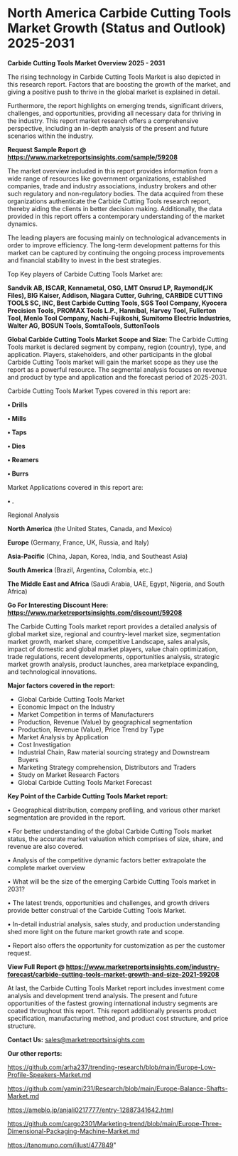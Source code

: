 # North America Carbide Cutting Tools Market Growth (Status and Outlook) 2025-2031

<Strong> Carbide Cutting Tools Market Overview 2025 - 2031</strong>

The rising technology in Carbide Cutting Tools Market is also depicted in this research report. Factors that are boosting the growth of the market, and giving a positive push to thrive in the global market is explained in detail.

Furthermore, the report highlights on emerging trends, significant drivers, challenges, and opportunities, providing all necessary data for thriving in the industry. This report market research offers a comprehensive perspective, including an in-depth analysis of the present and future scenarios within the industry.

<strong>Request Sample Report @ <a href=https://www.marketreportsinsights.com/sample/59208>https://www.marketreportsinsights.com/sample/59208</a></strong>

The market overview included in this report provides information from a wide range of resources like government organizations, established companies, trade and industry associations, industry brokers and other such regulatory and non-regulatory bodies. The data acquired from these organizations authenticate the Carbide Cutting Tools research report, thereby aiding the clients in better decision making. Additionally, the data provided in this report offers a contemporary understanding of the market dynamics.

The leading players are focusing mainly on technological advancements in order to improve efficiency. The long-term development patterns for this market can be captured by continuing the ongoing process improvements and financial stability to invest in the best strategies.

Top Key players of Carbide Cutting Tools Market are:

<strong>Sandvik AB, ISCAR, Kennametal, OSG, LMT Onsrud LP, Raymond(JK Files), BIG Kaiser, Addison, Niagara Cutter, Guhring, CARBIDE CUTTING TOOLS SC, INC, Best Carbide Cutting Tools, SGS Tool Company, Kyocera Precision Tools, PROMAX Tools L.P., Hannibal, Harvey Tool, Fullerton Tool, Menlo Tool Company, Nachi-Fujikoshi, Sumitomo Electric Industries, Walter AG, BOSUN Tools, SomtaTools, SuttonTools</strong>

<strong><b>Global Carbide Cutting Tools Market Scope and Size:</b></strong>
The Carbide Cutting Tools market is declared segment by company, region (country), type, and application. Players, stakeholders, and other participants in the global Carbide Cutting Tools market will gain the market scope as they use the report as a powerful resource. The segmental analysis focuses on revenue and product by type and application and the forecast period of 2025-2031.

Carbide Cutting Tools Market Types covered in this report are:

<strong>• Drills

• Mills

• Taps

• Dies

• Reamers

• Burrs</strong>

Market Applications covered in this report are:

<strong>• .</strong> 

Regional Analysis

<strong>North America</strong> (the United States, Canada, and Mexico)

<strong>Europe</strong> (Germany, France, UK, Russia, and Italy)

<strong>Asia-Pacific</strong> (China, Japan, Korea, India, and Southeast Asia)

<strong>South America</strong> (Brazil, Argentina, Colombia, etc.)

<strong>The Middle East and Africa</strong> (Saudi Arabia, UAE, Egypt, Nigeria, and South Africa)

<strong>Go For Interesting Discount Here: <a href=https://www.marketreportsinsights.com/discount/59208>https://www.marketreportsinsights.com/discount/59208</a></strong>

The Carbide Cutting Tools market report provides a detailed analysis of global market size, regional and country-level market size, segmentation market growth, market share, competitive Landscape, sales analysis, impact of domestic and global market players, value chain optimization, trade regulations, recent developments, opportunities analysis, strategic market growth analysis, product launches, area marketplace expanding, and technological innovations.

<strong><b>Major factors covered in the report:</b></strong>
<ul>
  <li>Global Carbide Cutting Tools Market </li>
  <li>Economic Impact on the Industry</li>
  <li>Market Competition in terms of Manufacturers</li>
  <li>Production, Revenue (Value) by geographical segmentation</li>
  <li>Production, Revenue (Value), Price Trend by Type</li>
  <li>Market Analysis by Application</li>
  <li>Cost Investigation</li>
  <li>Industrial Chain, Raw material sourcing strategy and Downstream Buyers</li>
  <li>Marketing Strategy comprehension, Distributors and Traders</li>
  <li>Study on Market Research Factors</li>
  <li>Global Carbide Cutting Tools Market Forecast</li>
</ul>

<strong><b>Key Point of the Carbide Cutting Tools Market report:</b></strong>

• Geographical distribution, company profiling, and various other market segmentation are provided in the report.

• For better understanding of the global Carbide Cutting Tools market status, the accurate market valuation which comprises of size, share, and revenue are also covered.

• Analysis of the competitive dynamic factors better extrapolate the complete market overview

• What will be the size of the emerging Carbide Cutting Tools market in 2031?

• The latest trends, opportunities and challenges, and growth drivers provide better construal of the Carbide Cutting Tools Market.

• In-detail industrial analysis, sales study, and production understanding shed more light on the future market growth rate and scope.

• Report also offers the opportunity for customization as per the customer request.

<strong><b>View Full Report @ <a href=https://www.marketreportsinsights.com/industry-forecast/carbide-cutting-tools-market-growth-and-size-2021-59208>https://www.marketreportsinsights.com/industry-forecast/carbide-cutting-tools-market-growth-and-size-2021-59208</a></b></strong>


At last, the Carbide Cutting Tools Market report includes investment come analysis and development trend analysis. The present and future opportunities of the fastest growing international industry segments are coated throughout this report. This report additionally presents product specification, manufacturing method, and product cost structure, and price structure.

<strong>Contact Us:</strong>
sales@marketreportsinsights.com

<strong>Our other reports:</strong>

<a href=https://github.com/arha237/trending-research/blob/main/Europe-Low-Profile-Speakers-Market.md>https://github.com/arha237/trending-research/blob/main/Europe-Low-Profile-Speakers-Market.md</a>

<a href=https://github.com/yamini231/Research/blob/main/Europe-Balance-Shafts-Market.md>https://github.com/yamini231/Research/blob/main/Europe-Balance-Shafts-Market.md</a>

<a href=https://ameblo.jp/anjali0217777/entry-12887341642.html>https://ameblo.jp/anjali0217777/entry-12887341642.html</a>

<a href=https://github.com/cargo2301/Marketing-trend/blob/main/Europe-Three-Dimensional-Packaging-Machine-Market.md>https://github.com/cargo2301/Marketing-trend/blob/main/Europe-Three-Dimensional-Packaging-Machine-Market.md</a>

<a href=https://tanomuno.com/illust/477849>https://tanomuno.com/illust/477849</a>"
